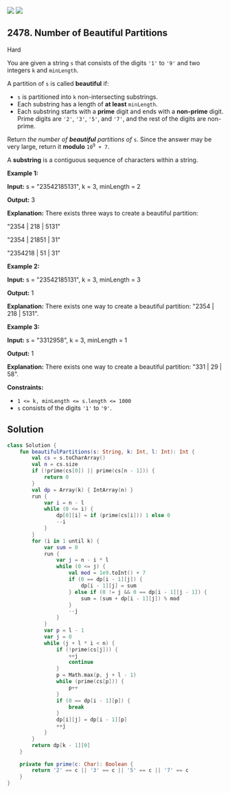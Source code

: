 [![](https://img.shields.io/github/stars/javadev/LeetCode-in-Kotlin?label=Stars&style=flat-square)](https://github.com/javadev/LeetCode-in-Kotlin)
[![](https://img.shields.io/github/forks/javadev/LeetCode-in-Kotlin?label=Fork%20me%20on%20GitHub%20&style=flat-square)](https://github.com/javadev/LeetCode-in-Kotlin/fork)

## 2478\. Number of Beautiful Partitions

Hard

You are given a string `s` that consists of the digits `'1'` to `'9'` and two integers `k` and `minLength`.

A partition of `s` is called **beautiful** if:

*   `s` is partitioned into `k` non-intersecting substrings.
*   Each substring has a length of **at least** `minLength`.
*   Each substring starts with a **prime** digit and ends with a **non-prime** digit. Prime digits are `'2'`, `'3'`, `'5'`, and `'7'`, and the rest of the digits are non-prime.

Return _the number of **beautiful** partitions of_ `s`. Since the answer may be very large, return it **modulo** <code>10<sup>9</sup> + 7</code>.

A **substring** is a contiguous sequence of characters within a string.

**Example 1:**

**Input:** s = "23542185131", k = 3, minLength = 2

**Output:** 3

**Explanation:** There exists three ways to create a beautiful partition: 

"2354 \| 218 \| 5131" 

"2354 \| 21851 \| 31" 

"2354218 \| 51 \| 31"

**Example 2:**

**Input:** s = "23542185131", k = 3, minLength = 3

**Output:** 1

**Explanation:** There exists one way to create a beautiful partition: "2354 \| 218 \| 5131".

**Example 3:**

**Input:** s = "3312958", k = 3, minLength = 1

**Output:** 1

**Explanation:** There exists one way to create a beautiful partition: "331 \| 29 \| 58".

**Constraints:**

*   `1 <= k, minLength <= s.length <= 1000`
*   `s` consists of the digits `'1'` to `'9'`.

## Solution

```kotlin
class Solution {
    fun beautifulPartitions(s: String, k: Int, l: Int): Int {
        val cs = s.toCharArray()
        val n = cs.size
        if (!prime(cs[0]) || prime(cs[n - 1])) {
            return 0
        }
        val dp = Array(k) { IntArray(n) }
        run {
            var i = n - l
            while (0 <= i) {
                dp[0][i] = if (prime(cs[i])) 1 else 0
                --i
            }
        }
        for (i in 1 until k) {
            var sum = 0
            run {
                var j = n - i * l
                while (0 <= j) {
                    val mod = 1e9.toInt() + 7
                    if (0 == dp[i - 1][j]) {
                        dp[i - 1][j] = sum
                    } else if (0 != j && 0 == dp[i - 1][j - 1]) {
                        sum = (sum + dp[i - 1][j]) % mod
                    }
                    --j
                }
            }
            var p = l - 1
            var j = 0
            while (j + l * i < n) {
                if (!prime(cs[j])) {
                    ++j
                    continue
                }
                p = Math.max(p, j + l - 1)
                while (prime(cs[p])) {
                    p++
                }
                if (0 == dp[i - 1][p]) {
                    break
                }
                dp[i][j] = dp[i - 1][p]
                ++j
            }
        }
        return dp[k - 1][0]
    }

    private fun prime(c: Char): Boolean {
        return '2' == c || '3' == c || '5' == c || '7' == c
    }
}
```